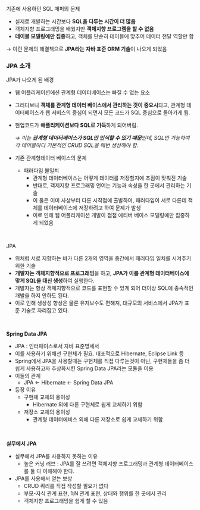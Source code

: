 기존에 사용하던 SQL 매퍼의 문제

- 실제로 개발하는 시간보다 **SQL을 다루는 시간이 더 많음**
- 객체지향 프로그래밍을 배웠지만 **객체지향 프로그램을 할 수 없음**
- **테이블 모델링에만 집중**하고, 객체를 단순히 테이블에 맞추어 데이터 전달 역할만 함

→ 이런 문제의 해결첵으로 **JPA라는 자바 표준 ORM 기술**이 나오게 되었음

### JPA 소개

JPA가 나오게 된 배경

- 웹 어플리케이션에션 관계형 데이터베이스는 빠질 수 없는 요소
- 그러다보니 **객체를 관계형 데이터 베이스에서 관리하는 것이 중요시**되고, 관계형 데이터베이스가 웹 서비스의 중심이 되면서 모든 코드가 SQL 중심으로 돌아가게 됨.
- 현업코드가 **애플리케이션보다 SQL로 가득**하게 되어버림.

  _→ 이는 **관계형 데이터베이스가 SQL만 인식할 수 있기 떄문**인데, SQL만 가능하여 각 테이블마다 기본적인 CRUD SQL을 매번 생성해야 함._

- 기존 관계형데이터 베이스의 문제
    - 패러다임 불일치
        - 관계형 데이터베이스는 어떻게 데이터를 저장할지에 초점이 맞춰진 기술
        - 반대로, 객제지향 프로그래밍 언어는 기능과 속성을 한 곳에서 관리하는 기술
        - 이 둘은 이미 사상부터 다른 시작점에 출발하여, 패러다임이 서로 다른데 객체를 데이터베이스에 저장하려고 하여 문제가 발생
        - 이로 인해 웹 어플리케이션 개발이 점점 에티버 베이스 모델링에만 집중하게 되었음

<br>

JPA

- 위처럼 서로 지향하는 바가 다른 2개의 영역을 중간에서 패러다임 일치를 시켜주기 위한 기술
- **개발자는 객체지향적으로 프로그래밍**을 하고, **JPA가 이를 관계형 데이터베이스에 맞게 SQL을 대신 생성**하여 실행한다.
- 개발자는 항상 객체지향적으로 코드를 표현할 수 있게 되어 더이상 SQL에 종속적인 개발을 하지 안하도 된다.
- 이로 인해 생상성 향상은 물론 유지보수도 편해져, 대규모의 서비스에서 JPA가 표준 기술로 자리잡고 있다.

<br>

**Spring Data JPA**

- JPA : 인터페이스로서 자바 표준명세서
- 이를 사용하기 위해선 구현체가 필요. 대표적으로 Hibernate, Eclipse Link 등
- Spring에서 JPA을 사용할때는 구현체를 직접 다루는것이 아닌, 구현체들을 좀 더 쉽게 사용하고자 추상화시킨 Spring Data JPA라는 모듈을 이용
- 이들의 관계
    - JPA ← Hibernate ← Spring Data JPA
- 등장 이유
    - 구현체 교체의 용이성
        - Hibernate 외에 다른 구현체로 쉽게 교체하기 위함
    - 저장소 교체의 용이성
        - 관계형 데이터에비스 외에 다른 저장소로 쉽게 교체하기 위함

<br>

**실무에서 JPA**

- 실무에서 JPA를 사용하지 못하는 이유
    - 높은 커닝 러브 : JPA를 잘 쓰려면 객체지향 프로그래밍과 관계형 데이터베이스를 둘 다 이해해야 한다.
- JPA를 사용해서 얻는 보상
    - CRUD 쿼리를 직접 작성할 필요가 없다
    - 부모-자식 관계 표현, 1:N 관계 표현, 상태와 행위를 한 곳에서 관리
    - 객체지향 프로그래밍을 쉽게 할 수 있음